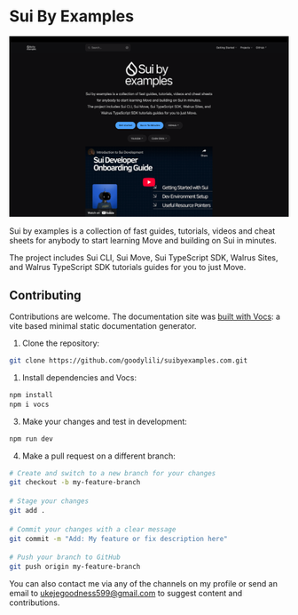 # Sui By Examples

<img src="/docs/public/homepage.png" alt="Sui By Examples Homepage"/>


Sui by examples is a collection of fast guides, tutorials, videos and cheat sheets for anybody to start learning Move and building on Sui in minutes.

The project includes Sui CLI, Sui Move, Sui TypeScript SDK, Walrus Sites, and Walrus TypeScript SDK tutorials guides for you to just Move.

## Contributing

Contributions are welcome. The documentation site was [built with Vocs](http://vocs.dev): a vite based minimal static documentation generator.

1. Clone the repository:

```bash
git clone https://github.com/goodylili/suibyexamples.com.git
```

1. Install dependencies and Vocs:

```bash
npm install
npm i vocs
```

3. Make your changes and test in development:

```bash
npm run dev
```

4. Make a pull request on a different branch:

```bash
# Create and switch to a new branch for your changes
git checkout -b my-feature-branch

# Stage your changes
git add .

# Commit your changes with a clear message
git commit -m "Add: My feature or fix description here"

# Push your branch to GitHub
git push origin my-feature-branch
```

You can also contact me via any of the channels on my profile or send an email to [ukejegoodness599@gmail.com](mailto:ukejegoodness599@gmail.com) to suggest content and contributions.